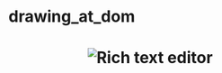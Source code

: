 # drawing_at_dom

<h1 align="center">
  <img alt="Rich text editor" title="#weather" src="https://github.com/Elieel5/drawing_at_dom/blob/main/.github/canvas.png" />
</h1>
